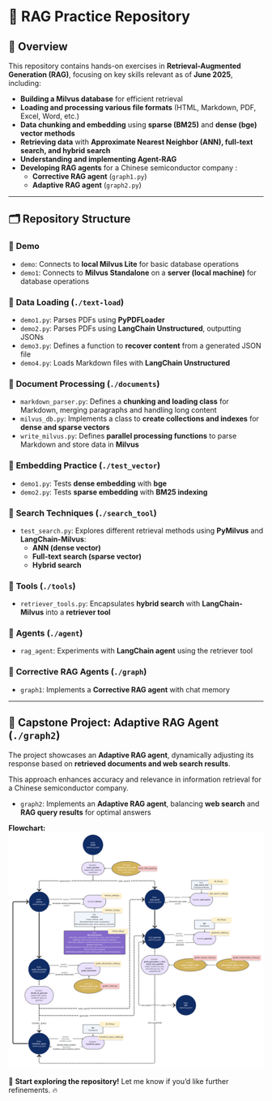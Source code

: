 # 🚀 RAG Practice Repository  

## 📌 Overview  
This repository contains hands-on exercises in **Retrieval-Augmented Generation (RAG)**, focusing on key skills relevant as of **June 2025**, including:  
- **Building a Milvus database** for efficient retrieval  
- **Loading and processing various file formats** (HTML, Markdown, PDF, Excel, Word, etc.)  
- **Data chunking and embedding** using **sparse (BM25)** and **dense (bge) vector methods**  
- **Retrieving data** with **Approximate Nearest Neighbor (ANN), full-text search, and hybrid search**  
- **Understanding and implementing Agent-RAG**  
- **Developing RAG agents** for a Chinese semiconductor company :  
  - **Corrective RAG agent** (`graph1.py`)  
  - **Adaptive RAG agent** (`graph2.py`)  

---

## 🗂 Repository Structure  

### 🔹 **Demo**  
- `demo`: Connects to **local Milvus Lite** for basic database operations  
- `demo1`: Connects to **Milvus Standalone** on a **server (local machine)** for database operations  

### 🔹 **Data Loading (`./text-load`)**  
- `demo1.py`: Parses PDFs using **PyPDFLoader**  
- `demo2.py`: Parses PDFs using **LangChain Unstructured**, outputting JSONs  
- `demo3.py`: Defines a function to **recover content** from a generated JSON file  
- `demo4.py`: Loads Markdown files with **LangChain Unstructured**  

### 🔹 **Document Processing (`./documents`)**  
- `markdown_parser.py`: Defines a **chunking and loading class** for Markdown, merging paragraphs and handling long content  
- `milvus_db.py`: Implements a class to **create collections and indexes** for **dense and sparse vectors**  
- `write_milvus.py`: Defines **parallel processing functions** to parse Markdown and store data in **Milvus**  

### 🔹 **Embedding Practice (`./test_vector`)**  
- `demo1.py`: Tests **dense embedding** with **bge**  
- `demo2.py`: Tests **sparse embedding** with **BM25 indexing**  

### 🔹 **Search Techniques (`./search_tool`)**  
- `test_search.py`: Explores different retrieval methods using **PyMilvus** and **LangChain-Milvus**:  
  - **ANN (dense vector)**  
  - **Full-text search (sparse vector)**  
  - **Hybrid search**   

### 🔹 **Tools (`./tools`)**  
- `retriever_tools.py`: Encapsulates **hybrid search** with **LangChain-Milvus** into a **retriever tool**  

### 🔹 **Agents (`./agent`)**  
- `rag_agent`: Experiments with **LangChain agent** using the retriever tool  

### 🔹 **Corrective RAG Agents (`./graph`)**  
- `graph1`: Implements a **Corrective RAG agent** with chat memory
---

## 🎯 Capstone Project: **Adaptive RAG Agent (`./graph2`)** 
The project showcases an **Adaptive RAG agent**, dynamically adjusting its response based on **retrieved documents and web search results**.  

This approach enhances accuracy and relevance in information retrieval for a Chinese semiconductor company.
- `graph2`: Implements an **Adaptive RAG agent**, balancing **web search** and **RAG query results** for optimal answers  

**Flowchart:**  
    ![RAG Agent Flowchart](./RAG_project_flowchart.png)  
  

🚀 **Start exploring the repository!** Let me know if you’d like further refinements. 🔥  